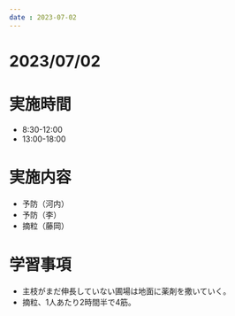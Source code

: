 ```yaml
---
date : 2023-07-02
---
```


# 2023/07/02

# 実施時間
- 8:30-12:00
- 13:00-18:00

# 実施内容
- 予防（河内）
- 予防（李）
- 摘粒（藤岡）

# 学習事項
- 主枝がまだ伸長していない圃場は地面に薬剤を撒いていく。
- 摘粒、1人あたり2時間半で4筋。